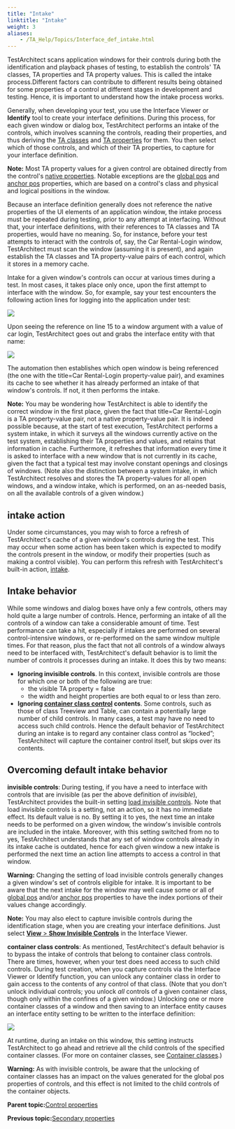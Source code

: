```yaml
--- 
title: "Intake"
linktitle: "Intake"
weight: 3
aliases: 
    - /TA_Help/Topics/Interface_def_intake.html
---
```


TestArchitect scans application windows for their controls during both the identification and playback phases of testing, to establish the controls' TA classes, TA properties and TA property values. This is called the intake process.Different factors can contribute to different results being obtained for some properties of a control at different stages in development and testing. Hence, it is important to understand how the intake process works.

Generally, when developing your test, you use the Interface Viewer or **Identify** tool to create your interface definitions. During this process, for each given window or dialog box, TestArchitect performs an intake of the controls, which involves scanning the controls, reading their properties, and thus deriving the [TA classes](/TA_Glossary/Topics/glossaryTAClass.html) and [TA properties](/TA_Glossary/Topics/glossaryTAProperty.html) for them. You then select which of those controls, and which of their TA properties, to capture for your interface definition.

**Note:** Most TA property values for a given control are obtained directly from the control's [native properties](/TA_Glossary/Topics/glossaryNativeProperty.html). Notable exceptions are the [global pos](Interface_def_global_pos.html) and [anchor pos](prop_anchor.example_01.html) properties, which are based on a control's class and physical and logical positions in the window.

Because an interface definition generally does not reference the native properties of the UI elements of an application window, the intake process must be repeated during testing, prior to any attempt at interfacing. Without that, your interface definitions, with their references to TA classes and TA properties, would have no meaning. So, for instance, before your test attempts to interact with the controls of, say, the Car Rental-Login window, TestArchitect must scan the window \(assuming it is present\), and again establish the TA classes and TA property-value pairs of each control, which it stores in a memory cache.

Intake for a given window's controls can occur at various times during a test. In most cases, it takes place only once, upon the first attempt to interface with the window. So, for example, say your test encounters the following action lines for logging into the application under test:

![](/images//Images/Interface_def.intake.01.png)

Upon seeing the reference on line 15 to a window argument with a value of car login, TestArchitect goes out and grabs the interface entity with that name:

![](/images//Images/Interface_def.intake.02.png)

The automation then establishes which open window is being referenced \(the one with the title=Car Rental-Login property-value pair\), and examines its cache to see whether it has already performed an intake of that window's controls. If not, it then performs the intake.

**Note:** You may be wondering how TestArchitect is able to identify the correct window in the first place, given the fact that title=Car Rental-Login is a TA property-value pair, not a native property-value pair. It is indeed possible because, at the start of test execution, TestArchitect performs a system intake, in which it surveys all the windows currently active on the test system, establishing their TA properties and values, and retains that information in cache. Furthermore, it refreshes that information every time it is asked to interface with a new window that is not currently in its cache, given the fact that a typical test may involve constant openings and closings of windows. \(Note also the distinction between a system intake, in which TestArchitect resolves and stores the TA property-values for all open windows, and a window intake, which is performed, on an as-needed basis, on all the available controls of a given window.\)

## intake action

Under some circumstances, you may wish to force a refresh of TestArchitect's cache of a given window's controls during the test. This may occur when some action has been taken which is expected to modify the controls present in the window, or modify their properties \(such as making a control visible\). You can perform this refresh with TestArchitect's built-in action, [intake](/TA_Automation/Topics/bia_intake.html).

## Intake behavior

While some windows and dialog boxes have only a few controls, others may hold quite a large number of controls. Hence, performing an intake of all the controls of a window can take a considerable amount of time. Test performance can take a hit, especially if intakes are performed on several control-intensive windows, or re-performed on the same window multiple times. For that reason, plus the fact that not all controls of a window always need to be interfaced with, TestArchitect's default behavior is to limit the number of controls it processes during an intake. It does this by two means:

-   **Ignoring invisible controls**. In this context, invisible controls are those for which one or both of the following are true:
    -   the visible TA property = false
    -   the width and height properties are both equal to or less than zero.
-   **Ignoring [container class control](Interface_def_container_class.html) contents**. Some controls, such as those of class Treeview and Table, can contain a potentially large number of child controls. In many cases, a test may have no need to access such child controls. Hence the default behavior of TestArchitect during an intake is to regard any container class control as “locked”; TestArchitect will capture the container control itself, but skips over its contents.

## Overcoming default intake behavior

**invisible controls**: During testing, if you have a need to interface with controls that are invisible \(as per the above definition of *invisible*\), TestArchitect provides the built-in setting [load invisible controls](/TA_Automation/Topics/bis_load_invisible_controls.html). Note that load invisible controls is a setting, not an action, so it has no immediate effect. Its default value is no. By setting it to yes, the next time an intake needs to be performed on a given window, the window's invisible controls are included in the intake. Moreover, with this setting switched from no to yes, TestArchitect understands that any set of window controls already in its intake cache is outdated, hence for each given window a new intake is performed the next time an action line attempts to access a control in that window.

**Warning:** Changing the setting of load invisible controls generally changes a given window's set of controls eligible for intake. It is important to be aware that the next intake for the window may well cause some or all of [global pos](Interface_def_global_pos.html) and/or [anchor pos](prop_anchor.example_01.html) properties to have the index portions of their values change accordingly.

**Note:** You may also elect to capture invisible controls during the identification stage, when you are creating your interface definitions. Just select [**View** \> **Show Invisible Controls**](Interface_def_Viewer_show_invisible_controls.html) in the Interface Viewer.

**container class controls**: As mentioned, TestArchitect's default behavior is to bypass the intake of controls that belong to container class controls. There are times, however, when your test does need access to such child controls. During test creation, when you capture controls via the Interface Viewer or Identify function, you can unlock any container class in order to gain access to the contents of any control of that class. \(Note that you don't unlock individual controls; you unlock *all* controls of a given container class, though only within the confines of a given window.\) Unlocking one or more container classes of a window and then saving to an interface entity causes an interface entity setting to be written to the interface definition:

![](/images//Images/Interface_def.intake.03.png)

At runtime, during an intake on this window, this setting instructs TestArchitect to go ahead and retrieve all the child controls of the specified container classes. \(For more on container classes, see [Container classes](Interface_def_container_class.html).\)

**Warning:** As with invisible controls, be aware that the unlocking of container classes has an impact on the values generated for the global pos properties of controls, and this effect is not limited to the child controls of the container objects.

**Parent topic:**[Control properties](/TA_Help/Topics/Interface_def_control_properties.html)

**Previous topic:**[Secondary properties](/TA_Help/Topics/Interface_def_derived_properties.html)

